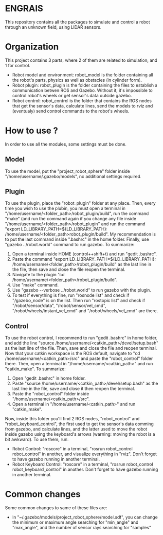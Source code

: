 # ENGRAIS
This repository contains all the packages to simulate and control a robot through an unknown field, using LIDAR sensors.

# Organization
This project contains 3 parts, where 2 of them are related to simulation, and 1 for control.

- Robot model and environment: robot_model is the folder containing all the robot's parts, physics as well as obstacles (in cylinder form).
- Robot plugin: robot_plugin is the folder containing the files to establish a communication betwen ROS and Gazebo. Without it, it's impossible to control robot's wheels or get sensor's data outside gazebo.
- Robot control: robot_control is the folder that contains the ROS nodes that get the sensor's data, calculate lines, send the models to rviz and (eventualy) send control commands to the robot's wheels.

# How to use ?
In order to use all the modules, some settings must be done.

## Model
To use the model, put the "project_robot_sphere" folder inside "/home/username/.gazebo/models", no additional settings required.

## Plugin
To use the plugin, place the "robot_plugin" folder at any place. Then, every time you wish to use the plubin, you must open a terminal in "/home/username/<folder_path>/robot_plugin/build", run the command "make" (and run the command again if you change any file inside "/home/username/<folder_path>/robot_plugin" and run the command "export LD_LIBRARY_PATH=${LD_LIBRARY_PATH}: /home/username/<folder_path>robot_plugin/build". My recommendation is to put the last command inside ".bashrc" in the home folder. Finally, use "gazebo ../robot.world" command to run gazebo. To summarize: 
1) Open a terminal inside HOME (control++shift+t) and run "gedit .bashrc".
2) Paste the command "export LD_LIBRARY_PATH=${LD_LIBRARY_PATH}: /home/username/<folder_path>/robot_plugin/build" as the last line in the file, then save and close the file reopen the terminal.
3) Navigate to the plugin "cd /home/username/<folder_path>/robot_plugin/build".
4) Use "make" command.
5) Use "gazebo --verbose ../robot.world" to run gazebo with the plugin.
6) To test if everything is fine, run "rosnode list" and check if "/gazebo_node" is on the list. Then run "rostopic list" and check if "/robot/sensor/data", "/robot/sensor/vel_cmd", "/robot/wheels/instant_vel_cmd" and "/robot/wheels/vel_cmd" are there.

## Control
To use the robot control, I recommend to run "gedit .bashrc" in home folder, and add the line "source /home/username/<catkin_path>/devel/setup.bash" as the last line of the file. Then, save and close the file and reopen terminal. Now that your catkin workspace is the ROS default, navigate to "cd /home/username/<catkin_path>/src" and paste the "robot_control" folder there. Then, open a terminal in "/home/username/<catkin_path>" and run "catkin_make". To summarize:

1) Open "gedit .bashrc" in home folder.
2) Paste "source /home/username/<catkin_path>/devel/setup.bash" as the last line in the file, save and close it then reopen the terminal.
3) Paste the "robot_control" folder inside "/home/username/<catkin_path>/src".
4) Open a terminal in "/home/username/<catkin_path>" and run "catkin_make".

Now, inside this folder you'll find 2 ROS nodes, "robot_control" and "robot_keyboard_control", the first used to get the sensor's data comming from gazebo, and calculate lines, and the latter used to move the robot inside gazebo using the keyboard's arrows (warning: moving the robot is a bit awkward). To use them, run:

- Robot Control: "roscore" in a terminal, "rosrun robot_control robot_control" in another, and visualize everything in "rviz". Don't forget to have gazebo running in another terminal.
- Robot Keyboard Control: "roscore" in a terminal, "rosrun robot_control robot_keyboard_control" in another. Don't forget to have gazebo running in another terminal.


# Common changes
Some common changes to same of these files are:

- In "~/.gazebo/models/project_robot_sphere/model.sdf", you can change the minimum or maximum angle searching for "min_angle" and "max_angle", and the number of sensor rays searching for "samples"
